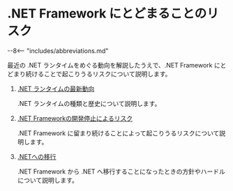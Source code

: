 # .NET Framework にとどまることのリスク

--8<-- "includes/abbreviations.md"

最近の .NET ランタイムをめぐる動向を解説したうえで、.NET Framework にとどまり続けることで起こりうるリスクについて説明します。

1. [.NET ランタイムの最新動向](dotnet-runtime-trends.md)

    .NET ランタイムの種類と歴史について説明します。

1. [.NET Frameworkの開発停止によるリスク](risk-of-dotnet-framework.md)

    .NET Framework に留まり続けることによって起こりうるリスクについて説明します。

1. [.NETへの移行](migration-to-dotnet.md)

    .NET Framework から .NET へ移行することになったときの方針やハードルについて説明します。
